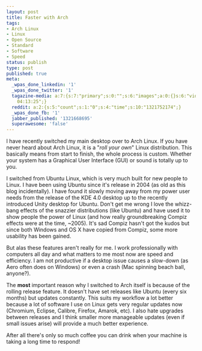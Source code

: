 ```yaml
---
layout: post
title: Faster with Arch
tags:
- Arch Linux
- Linux
- Open Source
- Standard
- Software
- Speed
status: publish
type: post
published: true
meta:
  _wpas_done_linkedin: '1'
  _wpas_done_twitter: '1'
  tagazine-media: a:7:{s:7:"primary";s:0:"";s:6:"images";a:0:{}s:6:"videos";a:0:{}s:11:"image_count";s:1:"0";s:6:"author";s:6:"162467";s:7:"blog_id";s:6:"161843";s:9:"mod_stamp";s:19:"2011-11-20
    04:13:25";}
  reddit: a:2:{s:5:"count";s:1:"0";s:4:"time";s:10:"1321752174";}
  _wpas_done_fb: '1'
  jabber_published: '1321668695'
  superawesome: 'false'
---
```

I have recently switched my main desktop over to Arch Linux. If you have never heard about Arch Linux, 
it is a "<em>roll your own</em>" Linux distribution. This basically means from start to finish, the whole 
process is custom. Whether your system has a Graphical User Interface (GUI) or sound is totally up to you.

I switched from Ubuntu Linux, which is very much built for new people to Linux. I have been using Ubuntu 
since it's release in 2004 (as old as this blog incidentally). I have found it slowly moving away from my 
power user needs from the release of the KDE 4.0 desktop up to the recently introduced Unity desktop for 
Ubuntu. Don't get me wrong I love the whizz-bang effects of the snazzier distributions (like Ubuntu) and 
have used it to show people the power of Linux (and how really groundbreaking Compiz effects were at the 
time, ~2005). It's sad Compiz hasn't got the kudos but since both Windows and OS X have copied from Compiz, 
some more usability has been gained.

But alas these features aren't really for me. I work professionally with computers all day and what matters 
to me most now are speed and efficiency. I am not productive if a desktop issue causes a slow-down (as Aero 
often does on Windows) or even a crash (Mac spinning beach ball, anyone?). 

The <strong>most</strong> important reason why I switched to Arch itself is because of the rolling 
release feature. It doesn't have set releases like Ubuntu (every six months) but updates constantly. 
This suits my workflow a lot better because a lot of software I use on Linux gets very regular updates 
now (Chromium, Eclipse, Calibre, Firefox, Amarok, etc). I also hate upgrades between releases and I 
think smaller more manageable updates (even if small issues arise) will provide a much better experience.

After all there's only so much coffee you can drink when your machine is taking a long time to respond!
